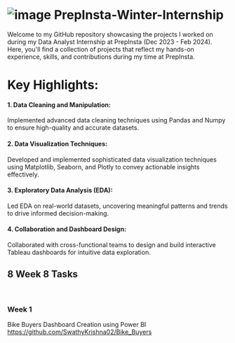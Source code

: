 # ![image](https://github.com/SwathyKrishna02/PrepInsta-Winter-Internship/assets/85447723/3b3943a6-c009-48a4-9c66-bd6bc82d47b7) PrepInsta-Winter-Internship


Welcome to my GitHub repository showcasing the projects I worked on during my Data Analyst Internship at PrepInsta (Dec 2023 - Feb 2024). Here, you'll find a collection of projects that reflect my hands-on experience, skills, and contributions during my time at PrepInsta.


# Key Highlights:
#### 1. Data Cleaning and Manipulation:

Implemented advanced data cleaning techniques using Pandas and Numpy to ensure high-quality and accurate datasets.
#### 2. Data Visualization Techniques:

Developed and implemented sophisticated data visualization techniques using Matplotlib, Seaborn, and Plotly to convey actionable insights effectively.
#### 3. Exploratory Data Analysis (EDA):

Led EDA on real-world datasets, uncovering meaningful patterns and trends to drive informed decision-making.
#### 4. Collaboration and Dashboard Design:

Collaborated with cross-functional teams to design and build interactive Tableau dashboards for intuitive data exploration.



## 8 Week 8 Tasks
<br>

### Week 1
Bike Buyers Dashboard Creation using Power BI
https://github.com/SwathyKrishna02/Bike_Buyers
